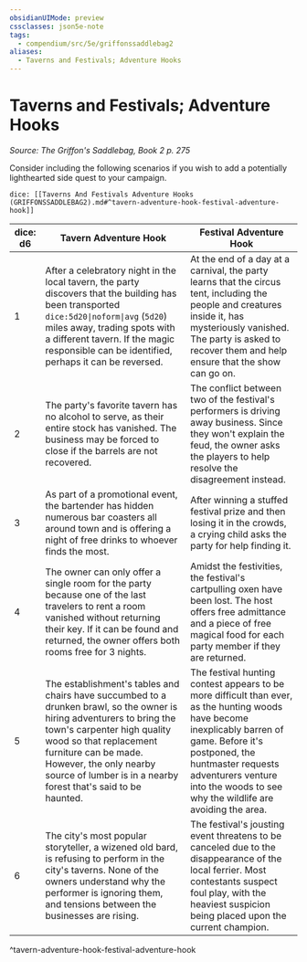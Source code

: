 ```yaml
---
obsidianUIMode: preview
cssclasses: json5e-note
tags:
  - compendium/src/5e/griffonssaddlebag2
aliases:
  - Taverns and Festivals; Adventure Hooks
---
```

# Taverns and Festivals; Adventure Hooks
*Source: The Griffon's Saddlebag, Book 2 p. 275* 

Consider including the following scenarios if you wish to add a potentially lighthearted side quest to your campaign.

`dice: [[Taverns And Festivals Adventure Hooks (GRIFFONSSADDLEBAG2).md#^tavern-adventure-hook-festival-adventure-hook]]`

| dice: d6 | Tavern Adventure Hook | Festival Adventure Hook |
|----------|-----------------------|-------------------------|
| 1 | After a celebratory night in the local tavern, the party discovers that the building has been transported `dice:5d20\|noform\|avg` (`5d20`) miles away, trading spots with a different tavern. If the magic responsible can be identified, perhaps it can be reversed. | At the end of a day at a carnival, the party learns that the circus tent, including the people and creatures inside it, has mysteriously vanished. The party is asked to recover them and help ensure that the show can go on. |
| 2 | The party's favorite tavern has no alcohol to serve, as their entire stock has vanished. The business may be forced to close if the barrels are not recovered. | The conflict between two of the festival's performers is driving away business. Since they won't explain the feud, the owner asks the players to help resolve the disagreement instead. |
| 3 | As part of a promotional event, the bartender has hidden numerous bar coasters all around town and is offering a night of free drinks to whoever finds the most. | After winning a stuffed festival prize and then losing it in the crowds, a crying child asks the party for help finding it. |
| 4 | The owner can only offer a single room for the party because one of the last travelers to rent a room vanished without returning their key. If it can be found and returned, the owner offers both rooms free for 3 nights. | Amidst the festivities, the festival's cartpulling oxen have been lost. The host offers free admittance and a piece of free magical food for each party member if they are returned. |
| 5 | The establishment's tables and chairs have succumbed to a drunken brawl, so the owner is hiring adventurers to bring the town's carpenter high quality wood so that replacement furniture can be made. However, the only nearby source of lumber is in a nearby forest that's said to be haunted. | The festival hunting contest appears to be more difficult than ever, as the hunting woods have become inexplicably barren of game. Before it's postponed, the huntmaster requests adventurers venture into the woods to see why the wildlife are avoiding the area. |
| 6 | The city's most popular storyteller, a wizened old bard, is refusing to perform in the city's taverns. None of the owners understand why the performer is ignoring them, and tensions between the businesses are rising. | The festival's jousting event threatens to be canceled due to the disappearance of the local ferrier. Most contestants suspect foul play, with the heaviest suspicion being placed upon the current champion. |
^tavern-adventure-hook-festival-adventure-hook
